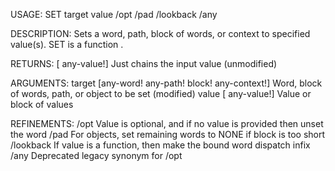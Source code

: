 USAGE:
     SET target value /opt /pad /lookback /any

DESCRIPTION:
     Sets a word, path, block of words, or context to specified value(s).
     SET is a function .

RETURNS: [<opt> any-value!]
    Just chains the input value (unmodified)

ARGUMENTS:
    target [any-word! any-path! block! any-context!]
        Word, block of words, path, or object to be set (modified)
    value [<opt> any-value!]
        Value or block of values

REFINEMENTS:
    /opt
        Value is optional, and if no value is provided then unset the word
    /pad
        For objects, set remaining words to NONE if block is too short
    /lookback
        If value is a function, then make the bound word dispatch infix
    /any
        Deprecated legacy synonym for /opt

